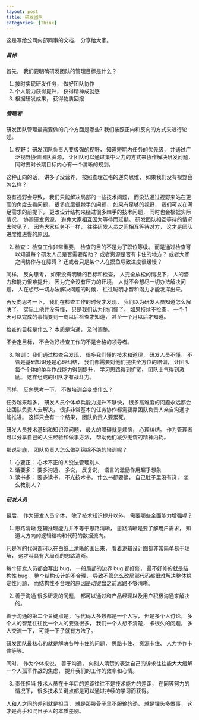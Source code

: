 ```yaml
---
layout: post
title: 研发团队
categories: [Think]
---
```


这是写给公司内部同事的文档， 分享给大家。

##### 目标
首先， 我们要明确研发团队的管理目标是什么？ 
1. 按时实现研发任务， 做好团队协作
2. 个人能力获得提升， 获得精神成就感
3. 根据研发成果， 获得物质回报

##### 管理者
研发团队管理最需要做的几个方面是哪些? 我们按照正向和反向的方式来进行论述。

1. 视野：
研发团队负责人要极强的视野， 知道短期内任务的优先级， 并通过广泛视野协调团队资源， 让团队可以通过集中火力的方式来协作解决研发问题， 同时要对长期目标内心有一个清晰的规划。

这种正向的话， 讲多了没营养， 按照查理芒格的逆向思维， 如果我们没有视野会怎么样？

没有视野会导致， 我们只能解决局部的一些技术问题， 而没法通过视野来站在更高的角度去看问题， 很多底层很棘手的问题， 如果有足够的视野， 我们可以在满足需求的前提下， 更改设计结构来绕过很多棘手的技术问题， 同时也会根据实际情况， 协调研发资源， 避免大家相互因为等待而延期。 研发团队相互等待的情况太常见了， 因为大家任务不一样， 往往研发人员之间相互等待对方， 这才是团队进度推进慢的原因。

2. 检查：
检查工作非常重要， 检查的目的不是为了职位等级。 而是通过检查可以知道每个研发人员是否需要帮助？ 或者资源是否有卡住的地方？ 或者大家之间协作存在障碍？ 还或者只是某个人在摸鱼导致进度很缓慢？

同样， 反向思考， 如果没有明确的目标和检查， 人完全放松的情况下， 人的潜力和能力很难提升， 因为完全没有压力的环境， 人就不会想尽一切办法解决问题， 人在想尽一切办法解决问题的时候， 往往聪明才智和潜力才能发挥出来。

再反向思考一下， 我们在检查工作的时候才发现， 我们以为研发人员知道怎么解决了， 实际上他并没有懂， 只是我们认为他们懂了。 如果持续不检查， 一个 1 天可以完成的事情要到一周以后检查才知道， 甚至一个月以后才知道。 

检查的目标是什么？ 本质是沟通， 及时调整。

不会定目标， 不会做好检查工作的不是合格的领导者。

3. 培训： 
我们通过检查会发现， 很多我们懂的技术和道理， 研发人员不懂， 不管是基础知识还是心理纠结， 我们都需要对他们提供全方位的培训， 让团队每个个体的单兵作战能力得到提升， 学习思路得到扩宽， 团队士气得到激励。 这样组成的团队才有战斗力。

同样， 反向思考一下， 不做培训会变成什么？ 

任务越来越多， 研发人员个体单兵能力提升不够快， 很多高难度的问题永远都会让团队负责人去解决， 很多非常基本的任务协作都需要靠团队负责人亲自沟通才能推进。 这样只会有一个结果， 团队负责人要累死。

研发人员技术基础和知识没问题， 最大的障碍就是烦恼， 心理纠结。 作为管理者可以分享自己的人生经验和做事方法， 帮助他们减少无谓的精神内耗。

那说到底， 团队负责人怎么做到绵绵不绝的培训呢？
1. 心要正： 心术不正的人没法管理别人
2. 话要多： 要多沟通， 多说， 反复说， 语言的激励作用超乎想象
3. 读书多： 要多读书， 不光技术书， 什么书都要读， 自己肚子里没有货， 怎么教别人？

##### 研发人员
最后， 作为研发人员个体， 除了技术知识提升以外， 需要哪些全面能力增强呢？

1. 思路清晰
逻辑推理能力并不等于思路清晰， 思路清晰是要了解用户需求， 知道大方向的逻辑结构和代码的数据流向。

凡是写的代码都可以在白纸上清晰的画出来， 看着逻辑设计图都非常简单易于理解， 这才叫具有大局观的思路清晰。

每个研发人员都会写出 bug， 一般局部的边界 bug 都好修， 最不好修的就是结构性 bug， 整个结构设计的不合理， 导致不管怎么改局部代码都很难解决整体稳定性问题， 而结构性不合理的原因是动键盘之前思路不够清晰。

2. 善于沟通
很多研发的问题， 都可以通过和产品经理以及用户积极沟通来解决的。

善于沟通的第二个关键点是， 写代码大多数都是一个人写， 但是多个人讨论， 多个人的智慧往往比一个人的要强很多， 我们一个人想不清楚， 卡很久的问题， 多人交流一下， 可能一下子就有方法了。

研发团队最核心的就是解决各种卡住的问题， 思路卡住、 资源卡住、 人力协作卡住等等。

同时， 作为个体来说， 善于沟通， 向别人清楚的表达自己的诉求往往能大大缓解一个人孤军作战的焦虑， 提升我们的工作的效率和心情。

3. 责任担当
技术人员在十年后的差距往往不是技术能力的差距， 在同等努力的情况下， 很多技术关键点都是可以通过持续的学习而获得。

人和人之间的差别就是担当， 就是那股骨子里不服输的劲， 就是埋头多做事， 这才是高手和混日子人的本质差别。


